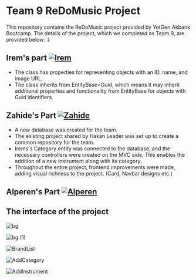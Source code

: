# Team 9 ReDoMusic Project
This repository contains the ReDoMusic project provided by YetGen Akbank Bootcamp. 
The details of the project, which we completed as Team 9, are provided below: ⇓

## Irem's part [![Irem](https://img.shields.io/badge/Irem-181717?style=for-the-badge&logo=github&logoColor=white)](https://github.com/iremdemir70)
- The class has properties for representing objects with an ID, name, and image URL.
- The class inherits from EntityBase<Guid, which means it may inherit additional properties and functionality from EntityBase for objects with Guid identifiers.

## Zahide's Part [![Zahide](https://img.shields.io/badge/Zahide-181717?style=for-the-badge&logo=github&logoColor=white)](https://github.com/zahidedusgun)
- A new database was created for the team.
- The existing project shared by Hakan Leader was set up to create a common repository for the team.
- Irems's Category entity was connected to the database, and the necessary controllers were created on the MVC side. This enables the addition of a new instrument along with its category.
- Throughout the entire project, frontend improvements were made, adding visual richness to the project. (Card, Navbar designs etc.)

## Alperen's Part  [![Alperen](https://img.shields.io/badge/Alperen-181717?style=for-the-badge&logo=github&logoColor=white)](https://github.com/alofdean)







## The interface of the project

![bg](https://github.com/zahidedusgun/Team9-ReDoMusic/assets/98893927/4635afcb-5b58-4280-befd-5c5ed01f7780)

![bg (1)](https://github.com/zahidedusgun/Team9-ReDoMusic/assets/98893927/d3c74a44-a5af-426b-a5d3-f4f68012aef5)

![BrandList](https://github.com/zahidedusgun/Team9-ReDoMusic/assets/98893927/678c62d5-1ee9-4a80-8446-ebfa78ff0874)

![AddCategory](https://github.com/zahidedusgun/Team9-ReDoMusic/assets/98893927/2f3480f0-810b-4701-a432-192fa976ecde)

![AddInstrument](https://github.com/zahidedusgun/Team9-ReDoMusic/assets/98893927/d91bf890-c08d-4621-b3eb-4b435c093483)
